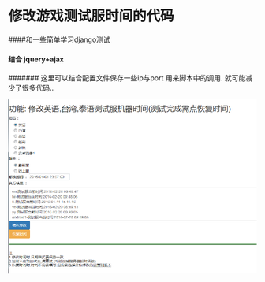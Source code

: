 # 修改游戏测试服时间的代码

####和一些简单学习django测试

#### 结合 jquery+ajax 


####### 这里可以结合配置文件保存一些ip与port 用来脚本中的调用. 就可能减少了很多代码..






![image](https://github.com/Gooooodman/modify_time/blob/master/mod_time.png)


